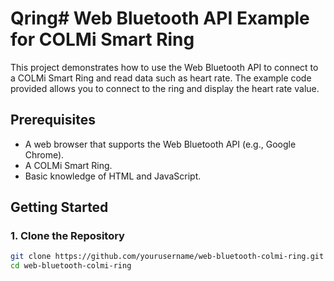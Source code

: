 # Qring# Web Bluetooth API Example for COLMi Smart Ring

This project demonstrates how to use the Web Bluetooth API to connect to a COLMi Smart Ring and read data such as heart rate. The example code provided allows you to connect to the ring and display the heart rate value.

## Prerequisites

- A web browser that supports the Web Bluetooth API (e.g., Google Chrome).
- A COLMi Smart Ring.
- Basic knowledge of HTML and JavaScript.

## Getting Started

### 1. Clone the Repository

```sh
git clone https://github.com/yourusername/web-bluetooth-colmi-ring.git
cd web-bluetooth-colmi-ring
